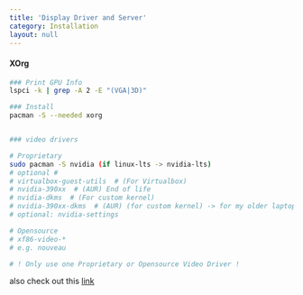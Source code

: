 ```yaml
---
title: 'Display Driver and Server'
category: Installation
layout: null
---
```


#### XOrg
```bash
### Print GPU Info
lspci -k | grep -A 2 -E "(VGA|3D)"

### Install
pacman -S --needed xorg


### video drivers

# Proprietary
sudo pacman -S nvidia (if linux-lts -> nvidia-lts)
# optional #
# virtualbox-guest-utils  # (For Virtualbox)
# nvidia-390xx  # (AUR) End of life
# nvidia-dkms  # (For custom kernel)
# nvidia-390xx-dkms  # (AUR) (for custom kernel) -> for my older laptop
# optional: nvidia-settings

# Opensource
# xf86-video-*
# e.g. nouveau

# ! Only use one Proprietary or Opensource Video Driver !
```
also check out this [link](https://wiki.archlinux.org/index.php/NVIDIA)

